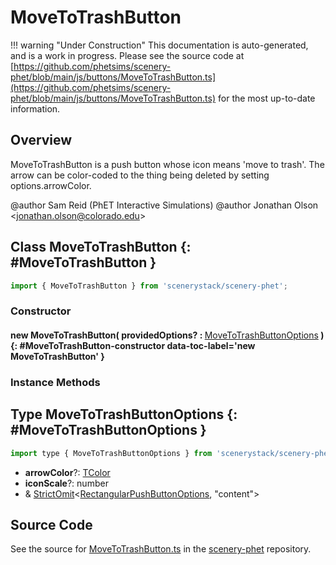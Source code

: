 # MoveToTrashButton

!!! warning "Under Construction"
    This documentation is auto-generated, and is a work in progress. Please see the source code at
    [https://github.com/phetsims/scenery-phet/blob/main/js/buttons/MoveToTrashButton.ts](https://github.com/phetsims/scenery-phet/blob/main/js/buttons/MoveToTrashButton.ts) for the most up-to-date information.

## Overview

MoveToTrashButton is a push button whose icon means 'move to trash'.
The arrow can be color-coded to the thing being deleted by setting options.arrowColor.

@author Sam Reid (PhET Interactive Simulations)
@author Jonathan Olson &lt;jonathan.olson@colorado.edu&gt;

## Class MoveToTrashButton {: #MoveToTrashButton }


```js
import { MoveToTrashButton } from 'scenerystack/scenery-phet';
```
### Constructor

#### new MoveToTrashButton( providedOptions? : <span style="font-weight: 400;">[MoveToTrashButtonOptions](../scenery-phet/MoveToTrashButton.md#MoveToTrashButtonOptions)</span> ) {: #MoveToTrashButton-constructor data-toc-label='new MoveToTrashButton' }

### Instance Methods





## Type MoveToTrashButtonOptions {: #MoveToTrashButtonOptions }


```js
import type { MoveToTrashButtonOptions } from 'scenerystack/scenery-phet';
```


- **arrowColor**?: [TColor](../scenery/TColor.md)
- **iconScale**?: <span style="color: hsla(calc(var(--md-hue) + 180deg),80%,40%,1);">number</span>
- &amp; [StrictOmit](../phet-core/StrictOmit.md)&lt;[RectangularPushButtonOptions](../sun/RectangularPushButton.md#RectangularPushButtonOptions), "content"&gt;




## Source Code

See the source for [MoveToTrashButton.ts](https://github.com/phetsims/scenery-phet/blob/main/js/buttons/MoveToTrashButton.ts) in the [scenery-phet](https://github.com/phetsims/scenery-phet) repository.

